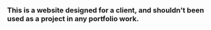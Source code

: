 ### This is a website designed for a client, and shouldn't been used as a project in any portfolio work.
